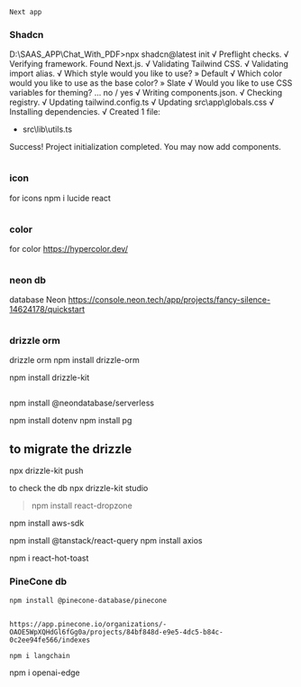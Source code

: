 ```
Next app

```
### Shadcn
D:\SAAS_APP\Chat_With_PDF>npx shadcn@latest init
√ Preflight checks.
√ Verifying framework. Found Next.js.
√ Validating Tailwind CSS.
√ Validating import alias.
√ Which style would you like to use? » Default
√ Which color would you like to use as the base color? » Slate
√ Would you like to use CSS variables for theming? ... no / yes
√ Writing components.json.
√ Checking registry.
√ Updating tailwind.config.ts
√ Updating src\app\globals.css
√ Installing dependencies.
√ Created 1 file:
  - src\lib\utils.ts

Success! Project initialization completed.
You may now add components.

```

```
### icon
for icons
npm i lucide react
```

```
### color
for color
https://hypercolor.dev/
```

```
### neon db
database Neon
https://console.neon.tech/app/projects/fancy-silence-14624178/quickstart
```
```
### drizzle orm
drizzle orm
npm install drizzle-orm

npm install drizzle-kit
```
```
npm install @neondatabase/serverless

npm install dotenv
npm install pg

## to migrate the drizzle
npx drizzle-kit push

to check the db
npx drizzle-kit studio


>npm install react-dropzone

npm install aws-sdk




npm install @tanstack/react-query
npm install axios

npm i react-hot-toast

### PineCone db
```
npm install @pinecone-database/pinecone


https://app.pinecone.io/organizations/-OAOE5WpXQHdGl6fGg0a/projects/84bf848d-e9e5-4dc5-b84c-0c2ee94fe566/indexes
```

```
npm i langchain
```
npm i openai-edge
